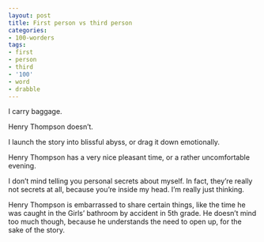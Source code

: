 ```yaml
---
layout: post
title: First person vs third person
categories:
- 100-worders
tags:
- first
- person
- third
- '100'
- word
- drabble
---
```

I carry baggage.

Henry Thompson doesn’t.

I launch the story into blissful abyss, or drag it down emotionally.

Henry Thompson has a very nice pleasant time, or a rather uncomfortable evening.

I don’t mind telling you personal secrets about myself. In fact, they’re really not secrets at all, because you’re inside my head. I’m really just thinking.

Henry Thompson is embarrassed to share certain things, like the time he was caught in the Girls’ bathroom by accident in 5th grade. He doesn’t mind too much though, because he understands the need to open up, for the sake of the story.

